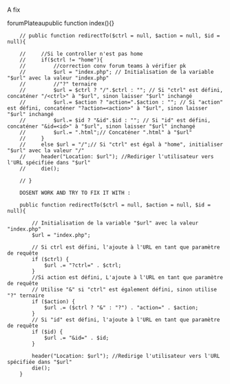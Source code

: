 # 
A fix

forumPlateaupublic function index(){}
        
        // public function redirectTo($ctrl = null, $action = null, $id = null){

        //     //Si le controller n'est pas home
        //     if($ctrl != "home"){
        //         //correction conv forum teams à vérifier pk
        //         $url = "index.php"; // Initialisation de la variable "$url" avec la valeur "index.php"
        //         //"?" ternaire
        //         $url = $ctrl ? "/".$ctrl : ""; // Si "ctrl" est défini, concaténer "/<ctrl>" à "$url", sinon laisser "$url" inchangé
        //         $url.= $action ? "action=".$action : ""; // Si "action" est défini, concaténer "?action=<action>" à "$url", sinon laisser "$url" inchangé
        //         $url.= $id ? "&id".$id : ""; // Si "id" est défini, concaténer "&id=<id>" à "$url", sinon laisser "$url" inchangé
        //         $url.= ".html";// Concaténer ".html" à "$url"
        //     }
        //     else $url = "/";// Si "ctrl" est égal à "home", initialiser "$url" avec la valeur "/"
        //     header("Location: $url"); //Rediriger l'utilisateur vers l'URL spécifiée dans "$url"
        //     die();

        // }
        
        DOSENT WORK AND TRY TO FIX IT WITH :

        public function redirectTo($ctrl = null, $action = null, $id = null){

            // Initialisation de la variable "$url" avec la valeur "index.php"
            $url = "index.php";
        
            // Si ctrl est défini, l'ajoute à l'URL en tant que paramètre de requête
            if ($ctrl) {
                $url .= "?ctrl=" . $ctrl;
            }
            //Si action est défini, L'ajoute à l'URL en tant que paramètre de requête
            // Utilise "&" si "ctrl" est également défini, sinon utilise "?" ternaire
            if ($action) {
                $url .= ($ctrl ? "&" : "?") . "action=" . $action;
            }
            // Si "id" est défini, l'ajoute à l'URL en tant que paramètre de requête
            if ($id) {
                $url .= "&id=" . $id;
            }
        
            header("Location: $url"); //Redirige l'utilisateur vers l'URL spécifiée dans "$url"
            die();
        }
